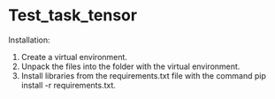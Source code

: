 # Test_task_tensor
Installation:

1) Create a virtual environment.
2) Unpack the files into the folder with the virtual environment.
3) Install libraries from the requirements.txt file with the command pip install -r requirements.txt.
